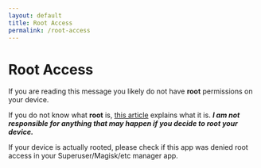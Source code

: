 ```yaml
---
layout: default
title: Root Access
permalink: /root-access
---
```


# Root Access

If you are reading this message you likely do not have **root** permissions on your device.

If you do not know what **root** is, [this article](https://www.androidauthority.com/root-android-277350/) explains what it is. _**I am not responsible for anything that may happen if you decide to root your device.**_

If your device is actually rooted, please check if this app was denied root access in your Superuser/Magisk/etc manager app.